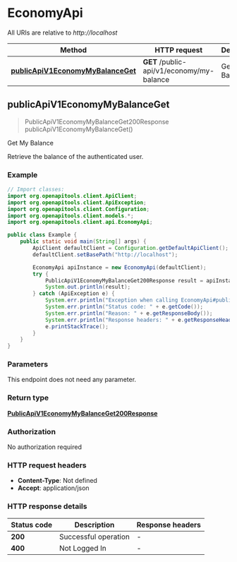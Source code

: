 # EconomyApi

All URIs are relative to *http://localhost*

| Method | HTTP request | Description |
|------------- | ------------- | -------------|
| [**publicApiV1EconomyMyBalanceGet**](EconomyApi.md#publicApiV1EconomyMyBalanceGet) | **GET** /public-api/v1/economy/my-balance | Get My Balance |



## publicApiV1EconomyMyBalanceGet

> PublicApiV1EconomyMyBalanceGet200Response publicApiV1EconomyMyBalanceGet()

Get My Balance

Retrieve the balance of the authenticated user.

### Example

```java
// Import classes:
import org.openapitools.client.ApiClient;
import org.openapitools.client.ApiException;
import org.openapitools.client.Configuration;
import org.openapitools.client.models.*;
import org.openapitools.client.api.EconomyApi;

public class Example {
    public static void main(String[] args) {
        ApiClient defaultClient = Configuration.getDefaultApiClient();
        defaultClient.setBasePath("http://localhost");

        EconomyApi apiInstance = new EconomyApi(defaultClient);
        try {
            PublicApiV1EconomyMyBalanceGet200Response result = apiInstance.publicApiV1EconomyMyBalanceGet();
            System.out.println(result);
        } catch (ApiException e) {
            System.err.println("Exception when calling EconomyApi#publicApiV1EconomyMyBalanceGet");
            System.err.println("Status code: " + e.getCode());
            System.err.println("Reason: " + e.getResponseBody());
            System.err.println("Response headers: " + e.getResponseHeaders());
            e.printStackTrace();
        }
    }
}
```

### Parameters

This endpoint does not need any parameter.

### Return type

[**PublicApiV1EconomyMyBalanceGet200Response**](PublicApiV1EconomyMyBalanceGet200Response.md)

### Authorization

No authorization required

### HTTP request headers

- **Content-Type**: Not defined
- **Accept**: application/json


### HTTP response details
| Status code | Description | Response headers |
|-------------|-------------|------------------|
| **200** | Successful operation |  -  |
| **400** | Not Logged In |  -  |

